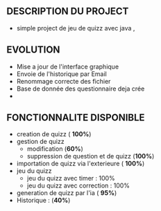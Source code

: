 ## DESCRIPTION DU PROJECT

- simple project de jeu de quizz avec java ,

## EVOLUTION 
  - Mise a jour de l'interface graphique 
  - Envoie de l'historique par Email
  - Renommage correcte des fichier
  - Base de donnée des questionnaire deja crée
  - 



## FONCTIONNALITE DISPONIBLE

- creation de quizz ( **100%**)
- gestion de quizz
  - modification (**60%**)
  - suppression de question et de quizz (**100%**)
- importation de quizz via l'exterieure ( **100%**)
- jeu du quizz 
  - jeu du quizz avec timer : 100%
  - jeu du quizz avec correction : 100%
- generation de quizz par l'ia ( **95%**)
- Historique : (**40%**)
